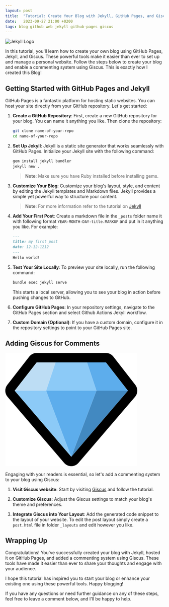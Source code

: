 ```yaml
---
layout: post
title:  "Tutorial: Create Your Blog with Jekyll, GitHub Pages, and Giscus"
date:   2023-09-27 21:00 +0200
tags: blog github web jekyll github-pages giscus
---
```


![Jekyll Logo](https://jekyllrb.com/img/logo-2x.png)

In this tutorial, you'll learn how to create your own blog using GitHub Pages, Jekyll, and Giscus. These powerful tools make it easier than ever to set up and manage a personal website. Follow the steps below to create your blog and enable a commenting system using Giscus. This is exactly how I created this Blog!

## Getting Started with GitHub Pages and Jekyll

GitHub Pages is a fantastic platform for hosting static websites. You can host your site directly from your GitHub repository. Let's get started:

1. **Create a GitHub Repository**: First, create a new GitHub repository for your blog. You can name it anything you like. Then clone the repository:

   ```bash
   git clone name-of-your-repo
   cd name-of-your-repo
   ```

2. **Set Up Jekyll**: Jekyll is a static site generator that works seamlessly with GitHub Pages. Initialize your Jekyll site with the following command:

   ```bash
   gem install jekyll bundler
   jekyll new .
   ```

   > **Note**: Make sure you have Ruby installed before installing gems.

3. **Customize Your Blog**: Customize your blog's layout, style, and content by editing the Jekyll templates and Markdown files. Jekyll provides a simple yet powerful way to structure your content.

    > **Note**: For more information refer to the tutorial on [Jekyll](https://jekyllrb.com/docs/step-by-step/01-setup/)

4. **Add Your First Post**: Create a markdown file in the `_posts` folder name it with following format
``YEAR-MONTH-DAY-title.MARKUP`` and put in it anything you like. For example:

    ```markdown
    ---
    title: my first post
    date: 12-12-1212
    ---
    Hello world!
    ```

4. **Test Your Site Locally**: To preview your site locally, run the following command:

   ```bash
   bundle exec jekyll serve
   ```

   This starts a local server, allowing you to see your blog in action before pushing changes to GitHub.

5. **Configure GitHub Pages**: In your repository settings, navigate to the GitHub Pages section and select Github Actions Jekyll workflow.

6. **Custom Domain (Optional)**: If you have a custom domain, configure it in the repository settings to point to your GitHub Pages site.

## Adding Giscus for Comments

![Giscus Logo](https://raw.githubusercontent.com/giscus/giscus/cb790dfd42079f31ac92393f5deaa2fdd2e8acd3/public/giscus.svg)

Engaging with your readers is essential, so let's add a commenting system to your blog using Giscus:

1. **Visit Giscus website**: Start by visiting [Giscus](https://giscus.app/) and follow the tutorial.

2. **Customize Giscus**: Adjust the Giscus settings to match your blog's theme and preferences.

3. **Integrate Giscus into Your Layout**: Add the generated code snippet to the layout of your website. To edit the post layout simply create a `post.html` file in folder `_layouts` and edit however you like.

## Wrapping Up

Congratulations! You've successfully created your blog with Jekyll, hosted it on GitHub Pages, and added a commenting system using Giscus. These tools have made it easier than ever to share your thoughts and engage with your audience.

I hope this tutorial has inspired you to start your blog or enhance your existing one using these powerful tools. Happy blogging!

If you have any questions or need further guidance on any of these steps, feel free to leave a comment below, and I'll be happy to help.